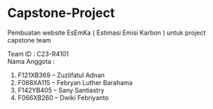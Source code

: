 # Capstone-Project
 Pembuatan website EsEmKa ( Estimasi Emisi Karbon ) untuk project capstone team 
 
Team ID : C23-R4101
<br> Nama Anggota :
1. F121XB369 – Zuzlifatul Adnan
2. F068XA115 – Febryan Luther Barahama
3. F142YB405 – Sany Santiastry
4. F066XB260 – Dwiki Febriyanto
